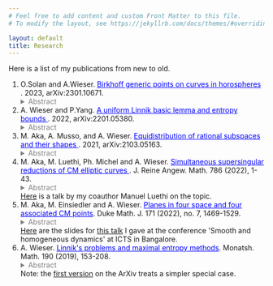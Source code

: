 ```yaml
---
# Feel free to add content and custom Front Matter to this file.
# To modify the layout, see https://jekyllrb.com/docs/themes/#overriding-theme-defaults

layout: default
title: Research
---
```


	
Here is a list of my publications from new to old.
<ol>
<!-- With Omri 1 -->
<li>
O.Solan and A.Wieser. <a href="https://arxiv.org/abs/2301.10671" style="color:blue"> Birkhoff generic points on curves in horospheres
 </a>. 2023, arXiv:2301.10671.
<details style="color:gray">
    <summary>Abstract</summary>
    Let $\{a_t:t∈\R\}<SL_d(\R)$ be a diagonalizable subgroup whose expanding horospherical subgroup $U<SL_d(\R)$ is abelian. By the Birkhoff ergodic theorem, for any $x\in \SL_d(\R)/SL_d(\Z)$ and for almost every point $u\in U$ the point $ux$ is Birkhoff generic for $a_t$ when $t\to \infty$. We prove that the same is true when $U$ is replaced by any non-degenerate analytic curve in $U$.
This Birkhoff genericity result has various applications in Diophantine approximation. For instance, we obtain density estimates for Dirichlet improvability along typical points on a curve in Euclidean space. Other applications address approximations by algebraic numbers and best approximations (in the sense of Lagarias).
</details> 
</li>

<!-- With Pengyu 1 -->
<li>
A. Wieser and P.Yang. <a href="https://arxiv.org/abs/2201.05380" style="color:blue"> A uniform Linnik basic lemma and entropy bounds </a>. 2022, arXiv:2201.05380.
<details style="color:gray">
    <summary>Abstract</summary>
    We prove a version of Linnik's basic lemma uniformly over the base field using theta-series and geometric invariant theory in the spirit of Khayutin's approach (Duke Math. J., 168(12), 2019). As an application, we establish entropy bounds for limits of invariant measures on homogeneous toral sets in GL(4) of biquadratic, cyclic, or dihedral type.
</details> 
</li>

<!-- higherdim subspaces -->
<li>
M. Aka, A. Musso, and A. Wieser. <a href="https://arxiv.org/abs/2103.05163" style="color:blue"> Equidistribution of rational subspaces and their shapes </a>. 2021, arXiv:2103.05163.
<details style="color:gray">
    <summary>Abstract</summary>
    To any $k$-dimensional subspace of $\mathbb{Q}^n$ one can naturally associate a point in the Grassmannian $\mathrm{Gr}_{n,k}(\mathbb{R})$ and two shapes of lattices of rank $k$ and $n-k$ respectively. 
    These lattices originate by intersecting the $k$-dimensional subspace with the lattice $\mathbb{Z}^n$. Using unipotent dynamics we prove simultaneous equidistribution of all of these objects under a congruence conditions when $(k,n)\neq (2,4)$.
</details> 
</li>

<!-- CMSS -->
<li>
M. Aka, M. Luethi, Ph. Michel and A. Wieser. <a href="https://www.degruyter.com/document/doi/10.1515/crelle-2021-0086/html" style="color:blue"> 
Simultaneous supersingular reductions of CM elliptic curves </a>.  J. Reine Angew. Math. 786 (2022), 1-43.
	<details style="color:gray">
    <summary>Abstract</summary>
 We study the simultaneous reductions at several supersingular primes of elliptic curves with complex multiplication. 
 We show - under additional congruence assumptions on the CM order - that the reductions are surjective (and even become equidistributed) on the product of supersingular loci when the discriminant of the order becomes large. 
 This variant of the equidistribution theorems of Duke and Cornut-Vatsal is an(other) application of the recent work of Einsiedler and Lindenstrauss on the classification of joinings of higher-rank diagonalizable actions.
</details>
<a href="https://www.youtube.com/watch?v=eBNxDrTYTQg">Here</a> is a talk by my coauthor Manuel Luethi on the topic.

</li>

<!-- 2in4 -->
<li>
M. Aka, M. Einsiedler and A. Wieser. <a href="https://arxiv.org/abs/1901.05833" style="color:blue"> Planes in four space and four associated CM points</a>. 
Duke Math. J. 171 (2022), no. 7, 1469-1529.
	<details style="color:gray">
    <summary>Abstract</summary>
To any two-dimensional rational plane in four-dimensional space one can naturally attach a point in the Grassmannian $\operatorname{Gr}(2,4)$ and four lattices of rank two.
Here, the first two lattices originate from the plane and its orthogonal complement and the second two essentially arise from the accidental local isomorphism between $\operatorname{SO}(4)$ and $\operatorname{SO}(3)\times \operatorname{SO}(3)$. 
As an application of a recent result of Einsiedler and Lindenstrauss on algebraicity of joinings we prove simultaneous equidistribution of all of these objects under two splitting conditions.
</details>
<a href="slides/Bangalore19.pdf">Here</a> are the slides for <a href="http://live.icts.res.in/videos/video/5654/">this talk</a> I gave at the conference 'Smooth and homogeneous dynamics' at ICTS in Bangalore.
</li>

<!-- Linnik1-->
<li>
A. Wieser. <a href="https://arxiv.org/abs/1801.09012" style="color:blue"> Linnik's problems and maximal entropy methods</a>. Monatsh. Math. 190 (2019), 153-208.
	<details style="color:gray">
    <summary>Abstract</summary>
We use maximal entropy methods to examine the distribution properties of primitive integer points on spheres and of CM points on the modular surface. 
The proofs we give are a modern and dynamical interpretation of Linnik's original ideas and follow techniques presented by Einsiedler, Lindenstrauss, Michel and Venkatesh in 2011.
</details>
Note: the <a href="https://arxiv.org/abs/1801.09012v1">first version</a> on the ArXiv treats a simpler special case.
</li>

</ol>

